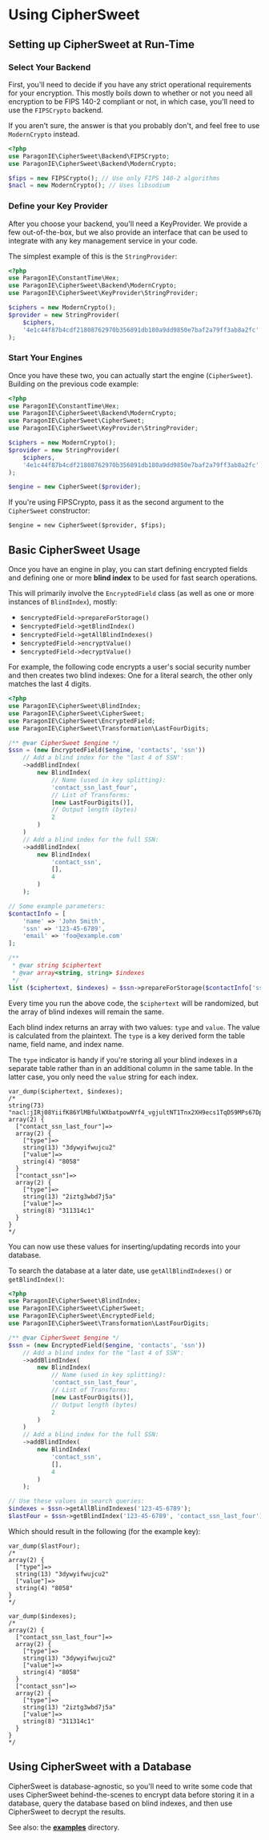 # Using CipherSweet

## Setting up CipherSweet at Run-Time

### Select Your Backend

First, you'll need to decide if you have any strict operational requirements for
your encryption. This mostly boils down to whether or not you need all
encryption to be FIPS 140-2 compliant or not, in which case, you'll need to use
the `FIPSCrypto` backend.

If you aren't sure, the answer is that you probably don't, and feel free to use
`ModernCrypto` instead.

```php
<?php
use ParagonIE\CipherSweet\Backend\FIPSCrypto;
use ParagonIE\CipherSweet\Backend\ModernCrypto;

$fips = new FIPSCrypto(); // Use only FIPS 140-2 algorithms
$nacl = new ModernCrypto(); // Uses libsodium
```

### Define your Key Provider

After you choose your backend, you'll need a KeyProvider. We provide a few
out-of-the-box, but we also provide an interface that can be used to integrate
with any key management service in your code.

The simplest example of this is the `StringProvider`:

```php
<?php
use ParagonIE\ConstantTime\Hex;
use ParagonIE\CipherSweet\Backend\ModernCrypto;
use ParagonIE\CipherSweet\KeyProvider\StringProvider;

$ciphers = new ModernCrypto();
$provider = new StringProvider(
    $ciphers,
    '4e1c44f87b4cdf21808762970b356891db180a9dd9850e7baf2a79ff3ab8a2fc'
);
```

### Start Your Engines

Once you have these two, you can actually start the engine (`CipherSweet`).
Building on the previous code example:

```php
<?php
use ParagonIE\ConstantTime\Hex;
use ParagonIE\CipherSweet\Backend\ModernCrypto;
use ParagonIE\CipherSweet\CipherSweet;
use ParagonIE\CipherSweet\KeyProvider\StringProvider;

$ciphers = new ModernCrypto();
$provider = new StringProvider(
    $ciphers,
    '4e1c44f87b4cdf21808762970b356891db180a9dd9850e7baf2a79ff3ab8a2fc'
);

$engine = new CipherSweet($provider);
```

If you're using FIPSCrypto, pass it as the second argument to the `CipherSweet`
constructor:

```
$engine = new CipherSweet($provider, $fips);
```

## Basic CipherSweet Usage

Once you have an engine in play, you can start defining encrypted fields and
defining one or more **blind index** to be used for fast search operations.

This will primarily involve the `EncryptedField` class (as well as one or more
instances of `BlindIndex`), mostly:

* `$encryptedField->prepareForStorage()`
* `$encryptedField->getBlindIndex()`
* `$encryptedField->getAllBlindIndexes()`
* `$encryptedField->encryptValue()`
* `$encryptedField->decryptValue()`

For example, the following code encrypts a user's social security number and
then creates two blind indexes: One for a literal search, the other only
matches the last 4 digits.

```php
<?php
use ParagonIE\CipherSweet\BlindIndex;
use ParagonIE\CipherSweet\CipherSweet;
use ParagonIE\CipherSweet\EncryptedField;
use ParagonIE\CipherSweet\Transformation\LastFourDigits;

/** @var CipherSweet $engine */
$ssn = (new EncryptedField($engine, 'contacts', 'ssn'))
    // Add a blind index for the "last 4 of SSN":
    ->addBlindIndex(
        new BlindIndex(
            // Name (used in key splitting):
            'contact_ssn_last_four',
            // List of Transforms: 
            [new LastFourDigits()],
            // Output length (bytes)
            2
        )
    )
    // Add a blind index for the full SSN:
    ->addBlindIndex(
        new BlindIndex(
            'contact_ssn', 
            [],
            4
        )
    );

// Some example parameters:
$contactInfo = [
    'name' => 'John Smith',
    'ssn' => '123-45-6789',
    'email' => 'foo@example.com'
];

/** 
 * @var string $ciphertext
 * @var array<string, string> $indexes
 */
list ($ciphertext, $indexes) = $ssn->prepareForStorage($contactInfo['ssn']);
```

Every time you run the above code, the `$ciphertext` will be randomized, but the
array of blind indexes will remain the same.

Each blind index returns an array with two values: `type` and `value`. The value
is calculated from the plaintext. The `type` is a key derived form the table
name, field name, and index name.
 
The `type` indicator is handy if you're storing all your blind indexes in a
separate table rather than in an additional column in the same table. In the
latter case, you only need the `value` string for each index.

```
var_dump($ciphertext, $indexes);
/*
string(73) "nacl:jIRj08YiifK86YlMBfulWXbatpowNYf4_vgjultNT1Tnx2XH9ecs1TqD59MPs67Dp3ui"
array(2) {
  ["contact_ssn_last_four"]=>
  array(2) {
    ["type"]=>
    string(13) "3dywyifwujcu2"
    ["value"]=>
    string(4) "8058"
  }
  ["contact_ssn"]=>
  array(2) {
    ["type"]=>
    string(13) "2iztg3wbd7j5a"
    ["value"]=>
    string(8) "311314c1"
  }
}
*/
```

You can now use these values for inserting/updating records into your database.

To search the database at a later date, use `getAllBlindIndexes()` or `getBlindIndex()`:

```php
<?php
use ParagonIE\CipherSweet\BlindIndex;
use ParagonIE\CipherSweet\CipherSweet;
use ParagonIE\CipherSweet\EncryptedField;
use ParagonIE\CipherSweet\Transformation\LastFourDigits;

/** @var CipherSweet $engine */
$ssn = (new EncryptedField($engine, 'contacts', 'ssn'))
    // Add a blind index for the "last 4 of SSN":
    ->addBlindIndex(
        new BlindIndex(
            // Name (used in key splitting):
            'contact_ssn_last_four',
            // List of Transforms: 
            [new LastFourDigits()],
            // Output length (bytes)
            2
        )
    )
    // Add a blind index for the full SSN:
    ->addBlindIndex(
        new BlindIndex(
            'contact_ssn', 
            [],
            4
        )
    );

// Use these values in search queries:
$indexes = $ssn->getAllBlindIndexes('123-45-6789');
$lastFour = $ssn->getBlindIndex('123-45-6789', 'contact_ssn_last_four');
```

Which should result in the following (for the example key):

```
var_dump($lastFour);
/*
array(2) {
  ["type"]=>
  string(13) "3dywyifwujcu2"
  ["value"]=>
  string(4) "8058"
}
*/

var_dump($indexes);
/*
array(2) {
  ["contact_ssn_last_four"]=>
  array(2) {
    ["type"]=>
    string(13) "3dywyifwujcu2"
    ["value"]=>
    string(4) "8058"
  }
  ["contact_ssn"]=>
  array(2) {
    ["type"]=>
    string(13) "2iztg3wbd7j5a"
    ["value"]=>
    string(8) "311314c1"
  }
}
*/
```

## Using CipherSweet with a Database 

CipherSweet is database-agnostic, so you'll need to write some code that
uses CipherSweet behind-the-scenes to encrypt data before storing it in a
database, query the database based on blind indexes, and then use CipherSweet
to decrypt the results.

See also: the **[examples](https://github.com/paragonie/ciphersweet/tree/master/docs/examples)**
directory.
